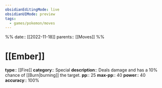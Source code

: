 ```yaml
---
obsidianEditingMode: live
obsidianUIMode: preview
tags:
  - games/pokemon/moves
---
```

%%
date:: [[2022-11-18]]
parents:: [[Moves]]
%%

# [[Ember]]

**type**:: [[Fire]]
**category**:: Special
**description**:: Deals damage and has a 10% chance of [[Burn|burning]] the target.
**pp**:: 25
**max-pp**:: 40
**power**:: 40
**accuracy**:: 100%